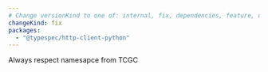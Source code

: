 ```yaml
---
# Change versionKind to one of: internal, fix, dependencies, feature, deprecation, breaking
changeKind: fix
packages:
  - "@typespec/http-client-python"
---
```


Always respect namesapce from TCGC
